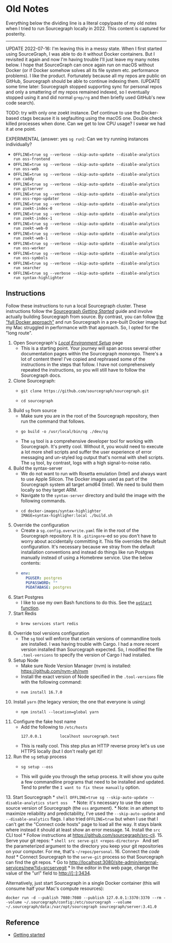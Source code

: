 # Old Notes

Everything below the dividing line is a literal copy/paste of my old notes when I tried to run Sourcegraph locally in 2022.
This content is captured for posterity.

---

UPDATE 2022-07-16: I'm leaving this in a messy state. When I first started using SourceGraph, I was able to do it without
Docker containers. But I revisited it again and now I'm having trouble I'll just leave my many notes below. I hope that
SourceGraph can once again run on macOS without Docker (or if Docker somehow solves all its file system etc. performance
problems). I like the product. Fortunately because all my repos are public on GitHub, Sourcegraph should be able to continue
indexing them. (UPDATE some time later: Sourcegraph stopped supporting sync for personal repos and only a smattering of
my repos remained indexed, so I eventually stopped using it and did normal `grep/rg` and then briefly used GitHub's new
code search).

TODO: try with only one zoekt instance. Def continue to use the Docker-based ctags because it is segfaulting using the macOS one.
Double check killed processes when done. Can we get to low CPU usage? I swear we had it at one point.

EXPERIMENTAL (answer: yes `sg run`): Can we try running instances individually?

* `OFFLINE=true sg --verbose --skip-auto-update --disable-analytics run oss-frontend`
* `OFFLINE=true sg --verbose --skip-auto-update --disable-analytics run oss-web`
* `OFFLINE=true sg --verbose --skip-auto-update --disable-analytics run caddy`
* `OFFLINE=true sg --verbose --skip-auto-update --disable-analytics run gitserver`
* `OFFLINE=true sg --verbose --skip-auto-update --disable-analytics run oss-repo-updater`
* `OFFLINE=true sg --verbose --skip-auto-update --disable-analytics run zoekt-index-0`
* `OFFLINE=true sg --verbose --skip-auto-update --disable-analytics run zoekt-index-1`
* `OFFLINE=true sg --verbose --skip-auto-update --disable-analytics run zoekt-web-0`
* `OFFLINE=true sg --verbose --skip-auto-update --disable-analytics run zoekt-web-1`
* `OFFLINE=true sg --verbose --skip-auto-update --disable-analytics run oss-worker`
* `OFFLINE=true sg --verbose --skip-auto-update --disable-analytics run oss-symbols`
* `OFFLINE=true sg --verbose --skip-auto-update --disable-analytics run searcher`
* `OFFLINE=true sg --verbose --skip-auto-update --disable-analytics run syntax-highlighter`

## Instructions

Follow these instructions to run a local Sourcegraph cluster. These instructions follow the [Sourcegraph *Getting Started*](https://github.com/sourcegraph/sourcegraph/tree/main/doc/dev/getting-started)
guide and involve actually building Sourcegraph from source. By contrast, you can follow [the "full Docker approach"](https://about.sourcegraph.com/#get-started)
and run Sourcegraph in a pre-built Docker image but my Mac struggled in performance with that approach. So, I opted for
the "long route".

1. Open Sourcegraph's [*Local Environment Setup*](https://github.com/sourcegraph/sourcegraph/blob/80a3ece6ade6127544a83c09dd2918b327f9a269/doc/dev/setup/index.md) page
    * This is a starting point. Your journey will span across several other documentation pages within the Sourcegraph
      monorepo. There's a lot of content there! I've copied and rephrased some of the instructions in the steps that follow.
      I have not comprehensively repeated the instructions, so you will still have to follow the Sourcegraph docs.
2. Clone Sourcegraph:
    * ```shell
      git clone https://github.com/sourcegraph/sourcegraph.git
      ```
    * ```shell
      cd sourcegraph
      ```
3. Build `sg` from source
    * Make sure you are in the root of the Sourcegraph repository, then run the command that follows.
    * ```shell
      go build -o /usr/local/bin/sg ./dev/sg
      ```
    * The `sg` tool is a comprehensive developer tool for working with Sourcegraph. It's pretty cool. Without it, you
      would need to execute a lot more shell scripts and suffer the user experience of error messaging and un-styled log
      output that's normal with shell scripts. The `sg` tool, by contrast, logs with a high signal-to-noise ratio.
4. Build the syntax-server
    * We do not want to run with Rosetta emulation (Intel) and always want to use Apple Silicon. The Docker images used
      as part of the Sourcegraph system all target amd64 (Intel). We need to build them locally so they target ARM.
    * Navigate to the `syntax-server` directory and build the image with the following commands.
    * ```shell
      cd docker-images/syntax-highlighter
      IMAGE=syntax-highligher:local ./build.sh
      ```
6. Override the configuration
    * Create a `sg.config.overwrite.yaml` file in the root of the Sourcegraph repository. It is `.gitingore`-ed so you
      don't have to worry about accidentally committing it. This file overrides the default configuration. It's necessary
      because we stray from the default installation conventions and instead do things like run Postgres manually instead
      of using a Homebrew service. Use the below contents:
    * ```yaml
      env:
        PGUSER: postgres
        PGPASSWORD: ""
        PGDATABASE: postgres
      ```
7. Start Postgres
    * I like to use my own Bash functions to do this. See the [`pgStart` function](https://github.com/dgroomes/my-config/blob/d3acf6628910177ff749a321e7a3ad88c84e4ec2/bash/bash-functions.sh#L69).
8. Start Redis
    * ```shell
      brew services start redis
      ```
9. Override tool versions configuration
    * The `sg` tool will enforce that certain versions of commandline tools are installed. I was having trouble with Cargo.
      I had a more recent version installed than Sourcegraph expected. So, I modified the file `.tool-versions` to specify
      the version of Cargo I had installed.
10. Setup Node
    * Make sure Node Version Manager (nvm) is installed: <https://github.com/nvm-sh/nvm>
    * Install the exact version of Node specified in the `.tool-versions` file with the following command:
    * ```shell
      nvm install 16.7.0
      ```
11. Install `yarn` (the legacy version; the one that everyone is using)
    * ```shell
      npm install --location=global yarn
      ```
12. Configure the fake host name
    * Add the following to `/etc/hosts`
      ```
      127.0.0.1        localhost sourcegraph.test
      ```
    * This is really cool. This step plus an HTTP reverse proxy let's us use HTTPS locally (but I don't really get it)!
13. Run the `sg` setup process
    * ```shell
      sg setup --oss
      ```
    * This will guide you through the setup process. It will show you quite a few commandline programs that need to be installed
      and updated. Tend to prefer the `I want to fix these manually` option.

[//]: # (10. Initialize Postgres)
[//]: # (    * ```shell)
[//]: # (      psql postgres --command "create role sourcegraph with login superuser")
[//]: # (      psql postgres --command "alter user sourcegraph with password 'sourcegraph'")
[//]: # (      psql postgres --command "create database sourcegraph with owner=sourcegraph encoding=UTF8")
[//]: # (      ```)
[//]: # (12. Start the reverse proxy)

[//]: # (    * Note: I don't think you need to execute this command after the first time, but I'm not sure.)

[//]: # (    * `./dev/caddy.sh reverse-proxy --to localhost:3080`)

[//]: # (    * Note: you will be interacting with Sourcegraph in the browser at the non-HTTPS address <http://localhost:3080>. The)

[//]: # (      HTTPS stuff is still happening though, it's just under-the-hood. If you want to disable HTTPS, you will be met with)

[//]: # (      an annoying warning banner that's constantly displayed in the top inch of the Sourcegraph UI. So don't skip the)

[//]: # (      HTTPS stuff.)
13. Start Sourcegraph
    * ```shell
      OFFLINE=true sg --skip-auto-update --disable-analytics start oss 
      ```
    * Note: it's necessary to use the open source version of Sourcegraph (the `oss` argument).
    * Note: in an attempt to maximize reliability and predictability, I've used the `--skip-auto-update` and
      `--disable-analytics` flags. I also tried `OFFLINE=true` but when I use that I can't get the "Connect code hosts"
      page to load all the way. It stays blank where instead it should at least show an error message.
14. Install the `src` CLI tool
    * Follow instructions at <https://github.com/sourcegraph/src-cli>.
15. Serve your git repos:
    * ```shell
      src serve-git <repos-directory>
      ```
      And set the parameterized argument to the directory you
      keep your git repositories on your computer. For me, that's `~/repos/personal`.
16. Connect the *code host*
    * Connect Sourcegraph to the `serve-git` process so that Sourcegraph can find the git repos.
    * Go to <http://localhost:3080/site-admin/external-services/new?id=srcservegit>
    * In the editor in the web page, change the value of the "url" field to <http://[::]:3434>.


Alternatively, just start Sourcegraph in a single Docker container (this will consume half your Mac's compute resources):

```shell
docker run -d --publish 7080:7080 --publish 127.0.0.1:3370:3370 --rm --volume ~/.sourcegraph/config:/etc/sourcegraph --volume ~/.sourcegraph/data:/var/opt/sourcegraph sourcegraph/server:3.41.0
```

## Reference

* [Getting started](https://docs.sourcegraph.com/getting-started)
